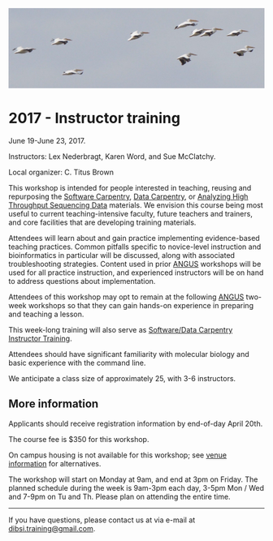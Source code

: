 ![Flock of birds](images/flock-bird.jpg "Instructor training")

# 2017 - Instructor training

June 19-June 23, 2017.

Instructors: Lex Nederbragt, Karen Word, and Sue McClatchy.

Local organizer: C. Titus Brown

This workshop is intended for people interested in teaching, reusing
and repurposing the
[Software Carpentry](https://software-carpentry.org/lessons/),
[Data Carpentry](http://www.datacarpentry.org/lessons/), or
[Analyzing High Throughput Sequencing Data](https://angus.readthedocs.io/en/2016/)
materials.  We envision this course being most useful to current
teaching-intensive faculty, future teachers and trainers, and core
facilities that are developing training materials.

Attendees will learn about and gain practice implementing evidence-based teaching practices.  Common pitfalls specific to novice-level
instruction and bioinformatics in particular will be discussed, along
with associated troubleshooting strategies. Content used in prior
[ANGUS](ANGUS.html) workshops will be used for all practice
instruction, and experienced instructors will be on hand to address
questions about implementation.

Attendees of this workshop may opt to remain at the following
[ANGUS](ANGUS.html) two-week workshops so that they can gain hands-on
experience in preparing and teaching a lesson.

This week-long training will also serve as
[Software/Data Carpentry Instructor Training](https://swcarpentry.github.io/instructor-training/).

Attendees should have significant familiarity with molecular biology
and basic experience with the command line.

We anticipate a class size of approximately 25, with 3-6 instructors.

<!-- ## [Apply here!](https://docs.google.com/forms/d/e/1FAIpQLSfC1MphcIhfNQzJKrbuuMBePTF0FFB_t3XJzYeWpMn1hWdxTQ/viewform) -->

<!-- Applications will close **March 17th**. -->

## More information

Applicants should receive registration information by end-of-day April
20th.

The course fee is $350 for this workshop. 

On campus housing is not available for this workshop; see
[venue information](VENUE.html) for alternatives.

The workshop will start on Monday at 9am, and end at 3pm on Friday.
The planned schedule during the week is 9am-3pm each day, 3-5pm Mon /
Wed and 7-9pm on Tu and Th.  Please plan on attending the entire time.

----

If you have questions, please contact us at via e-mail at [dibsi.training@gmail.com](mailto:dibsi.training@gmail.com).
